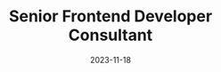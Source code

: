 ---
title: "Senior Frontend Developer Consultant"
company: "SmartBudget"
date: 2023-11-18
text: 'I worked with the team at SmartBudget to design and develop a budget platform for businesses. The platform not only streamlines the management of clients business budgets but also provides detailed analytical insights. By harnessing this tool, professionals can make informed decisions, offer strategic advice, and drive tangible growth for their clients financial portfolios.'
highlights: [
  'Developed React app from scratch according to business specs.',
  'Created UI components from Figma design based on Tailwind and Radix UI.',
  'Used Framer Motion to improve user experience with subtle animations.',
  'Used Storybook to document UI Component Library.',
  'Used React Testing Library to cover app with unit tests.'
]
skills: ['React', 'TypeScript', 'Zustand', 'Tailwind', 'Radix UI', 'Framer Motion', 'Figma', 'Storybook', 'React Testing Library']
image: './files/smartbudget-logo.png'
imageAlt: 'SmartBudget Logo'
---